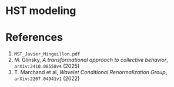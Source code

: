 # HST modeling

# References
1. `MST_Javier_Minguillon.pdf`
2. M. Glinsky, *A transformational approach to collective behavior*, `arXiv:2410.08558v4` (2025)
3. T. Marchand et al, *Wavelet Conditional Renormalization Group*, `arXiv:2207.04941v1` (2022)

